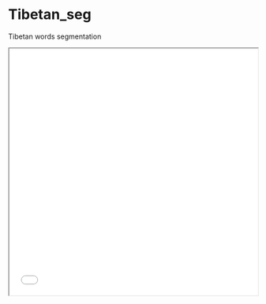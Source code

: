 # Tibetan_seg
Tibetan words segmentation

<iframe src="path/to/your/file.html" width="100%" height="500px"></iframe>
